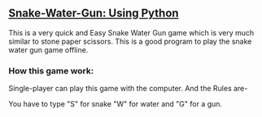 
## [Snake-Water-Gun: Using Python](https://github.com/bh-ramendra/Python-Project/blob/main/Snake%20Water%20and%20Gun%20Game%20Project%201/SnakeWaterAndGun.py)

This is a very quick and Easy Snake Water Gun game which is very much similar to stone paper scissors.
This is a good program to play the snake water gun game offline.

### How this game work:

Single-player can play this game with the computer.
And the Rules are-

You have to type "S" for snake "W" for water and "G" for a gun.
